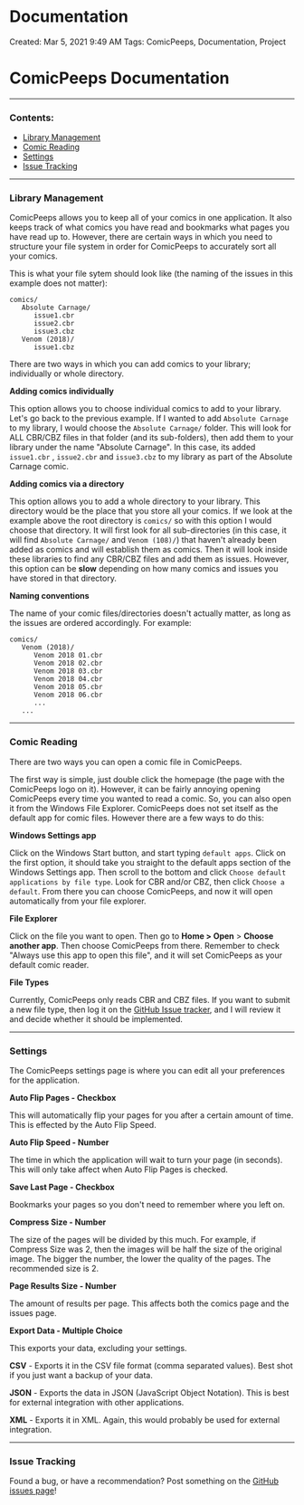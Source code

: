 # Documentation

Created: Mar 5, 2021 9:49 AM
Tags: ComicPeeps, Documentation, Project

# ComicPeeps Documentation

---

### Contents:

- [Library Management](https://github.com/kitric/comicpeeps/blob/main/DOCUMENTATION.md#library-management)
- [Comic Reading](https://github.com/kitric/comicpeeps/blob/main/DOCUMENTATION.md#comic-reading)
- [Settings](https://github.com/kitric/comicpeeps/blob/main/DOCUMENTATION.md#settings)
- [Issue Tracking](https://github.com/kitric/comicpeeps/blob/main/DOCUMENTATION.md#issue-tracking)

---

### Library Management

ComicPeeps allows you to keep all of your comics in one application. It also keeps track of what comics you have read and bookmarks what pages you have read up to. However, there are certain ways in which you need to structure your file system in order for ComicPeeps to accurately sort all your comics.

This is what your file sytem should look like (the naming of the issues in this example does not matter):

```
comics/
   Absolute Carnage/
      issue1.cbr
      issue2.cbr
      issue3.cbz
   Venom (2018)/
      issue1.cbz
```

There are two ways in which you can add comics to your library; individually or whole directory.

**Adding comics individually**

This option allows you to choose individual comics to add to your library. Let's go back to the previous example. If I wanted to add `Absolute Carnage` to my library, I would choose the `Absolute Carnage/` folder. This will look for ALL CBR/CBZ files in that folder (and its sub-folders), then add them to your library under the name "Absolute Carnage". In this case, its added `issue1.cbr` , `issue2.cbr` and `issue3.cbz`  to my library as part of the Absolute Carnage comic.

**Adding comics via a directory**

This option allows you to add a whole directory to your library. This directory would be the place that you store all your comics. If we look at the example above the root directory is `comics/` so with this option I would choose that directory. It will first look for all sub-directories (in this case, it will find `Absolute Carnage/` and `Venom (108)/`) that haven't already been added as comics and will establish them as comics. Then it will look inside these libraries to find any CBR/CBZ files and add them as issues. However, this option can be **slow** depending on how many comics and issues you have stored in that directory.

**Naming conventions**

The name of your comic files/directories doesn't actually matter, as long as the issues are ordered accordingly. For example:

```
comics/
   Venom (2018)/
      Venom 2018 01.cbr
      Venom 2018 02.cbr
      Venom 2018 03.cbr
      Venom 2018 04.cbr
      Venom 2018 05.cbr
      Venom 2018 06.cbr
      ...
   ...
```

---

### Comic Reading

There are two ways you can open a comic file in ComicPeeps.

The first way is simple, just double click the homepage (the page with the ComicPeeps logo on it). However, it can be fairly annoying opening ComicPeeps every time you wanted to read a comic. So, you can also open it from the Windows File Explorer. ComicPeeps does not set itself as the default app for comic files. However there are a few ways to do this:

**Windows Settings app**

Click on the Windows Start button, and start typing `default apps`. Click on the first option, it should take you straight to the default apps section of the Windows Settings app. Then scroll to the bottom and click `Choose default applications by file type`. Look for CBR and/or CBZ, then click `Choose a default`. From there you can choose ComicPeeps, and now it will open automatically from your file explorer.

**File Explorer**

Click on the file you want to open. Then go to **Home > Open** > **Choose another app**. Then choose ComicPeeps from there. Remember to check "Always use this app to open this file", and it will set ComicPeeps as your default comic reader.

**File Types**

Currently, ComicPeeps only reads CBR and CBZ files. If you want to submit a new file type, then log it on the [GitHub Issue tracker](https://github.com/kitric/comicpeeps/issues), and I will review it and decide whether it should be implemented.

---

### Settings

The ComicPeeps settings page is where you can edit all your preferences for the application.

**Auto Flip Pages - Checkbox**

This will automatically flip your pages for you after a certain amount of time. This is effected by the Auto Flip Speed.

**Auto Flip Speed - Number**

The time in which the application will wait to turn your page (in seconds). This will only take affect when Auto Flip Pages is checked.

**Save Last Page - Checkbox**

Bookmarks your pages so you don't need to remember where you left on.

**Compress Size - Number**

The size of the pages will be divided by this much. For example, if Compress Size was 2, then the images will be half the size of the original image. The bigger the number, the lower the quality of the pages. The recommended size is 2.

**Page Results Size - Number**

The amount of results per page. This affects both the comics page and the issues page.

**Export Data - Multiple Choice**

This exports your data, excluding your settings.

**CSV** - Exports it in the CSV file format (comma separated values). Best shot if you just want a backup of your data.

**JSON** - Exports the data in JSON (JavaScript Object Notation). This is best for external integration with other applications.

**XML** - Exports it in XML. Again, this would probably be used for external integration.

---

### Issue Tracking

Found a bug, or have a recommendation? Post something on the [GitHub issues page](https://github.com/kitric/comicpeeps/issues)!